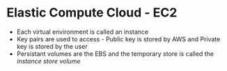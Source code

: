 # Elastic Compute Cloud - EC2

* Each virtual environment is called an instance
* Key pairs are used to access - Public key is stored by AWS and Private key is stored by the user
* Persistant volumes are the EBS and the temporary store is called the *instance store volume*
